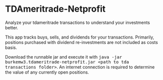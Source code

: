 TDAmeritrade-Netprofit
======================

Analyze your tdameritrade transactions to understand your investments better.

This app tracks buys, sells, and dividends for your transactions. Primarily,
positions purchased with dividend re-investments are not included as
costs basis.

Download the runnable jar and execute it with
<tt>java -jar burkemw3.tdameritrade-netprofit.jar &lt;path to tda transactions folder&gt;</tt>.
An internet connection is required to determine the value of any currently open positions.
